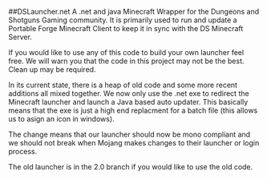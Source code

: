##DSLauncher.net
A .net and java Minecraft Wrapper for the Dungeons and Shotguns
Gaming community.  It is primarily used to run and update
a Portable Forge Minecraft Client to keep it in sync with the 
DS Minecraft Server.

If you would like to use any of this code to build your 
own launcher feel free. We will warn you that the code in
this project may not be the best.  Clean up may be required.

In its current state, there is a heap of old code and some
more recent additions all mixed together.  We now only use the
.net exe to redirect the Minecraft launcher and launch a Java 
based auto updater.  This basically means that the exe is just 
a high end replacment for a batch file
(this allows us to asign an icon in windows).

The change means that our launcher should now be mono compliant
and we should not break when Mojang makes changes to their launcher
or login process.

The old launcher is in the 2.0 branch if you would like to use the old 
code.
